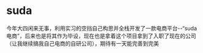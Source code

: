 # suda
今年大四闲来无事，利用实习的空挡自己构思并全栈开发了一款电商平台--“suda电商”，后来也是将其作为毕设，现在也是拿着这个项目拿到了入职了现在的公司（让我继续搞我自己电商的自研公司），期待有一天能完善到完美
